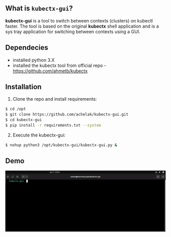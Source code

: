 ## What is `kubectx-gui`?
**kubectx-gui** is a tool to switch between contexts (clusters) on kubectl faster. 
The tool is based on the original **kubectx** shell application and is a sys tray application for switching between contexts using a GUI.
## Dependecies
- installed python 3.X
- installed the kubectx tool from official repo - https://github.com/ahmetb/kubectx

## Installation
1. Clone the repo and install requirements:
```sh
$ cd /opt
$ git clone https://github.com/achelak/kubectx-gui.git
$ cd kubectx-gui
$ pip install -r requirements.txt --system
```
2. Execute the kubectx-gui:
```sh
$ nohup python3 /opt/kubectx-gui/kubectx-gui.py &
```
## Demo
![](https://github.com/achelak/kubectx-gui/blob/main/kx.gif)
